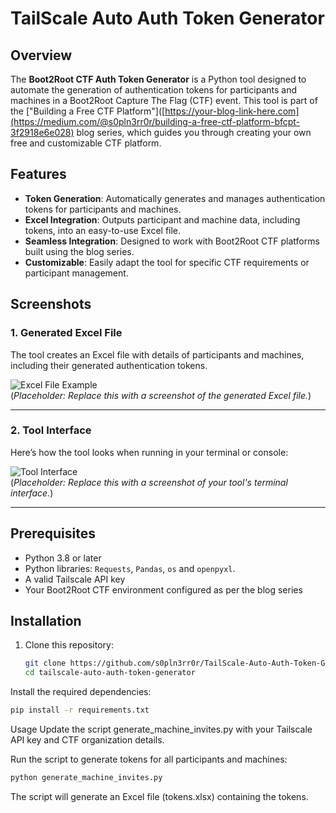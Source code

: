 # TailScale Auto Auth Token Generator

## Overview
The **Boot2Root CTF Auth Token Generator** is a Python tool designed to automate the generation of authentication tokens for participants and machines in a Boot2Root Capture The Flag (CTF) event. This tool is part of the ["Building a Free CTF Platform"]([https://your-blog-link-here.com](https://medium.com/@s0pln3rr0r/building-a-free-ctf-platform-bfcpt-3f2918e6e028) blog series, which guides you through creating your own free and customizable CTF platform.

## Features
- **Token Generation**: Automatically generates and manages authentication tokens for participants and machines.
- **Excel Integration**: Outputs participant and machine data, including tokens, into an easy-to-use Excel file.
- **Seamless Integration**: Designed to work with Boot2Root CTF platforms built using the blog series.
- **Customizable**: Easily adapt the tool for specific CTF requirements or participant management.

## Screenshots

### 1. Generated Excel File
The tool creates an Excel file with details of participants and machines, including their generated authentication tokens.

![Excel File Example](https://cdn-images-1.medium.com/max/1000/1*OFOblV2zIlJLPDIGKTo2QQ.png)  
(*Placeholder: Replace this with a screenshot of the generated Excel file.*)

---

### 2. Tool Interface
Here’s how the tool looks when running in your terminal or console:

![Tool Interface](https://cdn-images-1.medium.com/max/1000/1*iAdEx46hZfNmlJ8hM48xgQ.png)  
(*Placeholder: Replace this with a screenshot of your tool's terminal interface.*)

---

## Prerequisites
- Python 3.8 or later
- Python libraries: `Requests`, `Pandas`, `os` and `openpyxl`.
- A valid Tailscale API key
- Your Boot2Root CTF environment configured as per the blog series

## Installation
1. Clone this repository:
   ```bash
   git clone https://github.com/s0pln3rr0r/TailScale-Auto-Auth-Token-Generator.git
   cd tailscale-auto-auth-token-generator
Install the required dependencies:
```bash
pip install -r requirements.txt
```
Usage
Update the script generate_machine_invites.py with your Tailscale API key and CTF organization details.

Run the script to generate tokens for all participants and machines:

```bash
python generate_machine_invites.py
```
The script will generate an Excel file (tokens.xlsx) containing the tokens.
